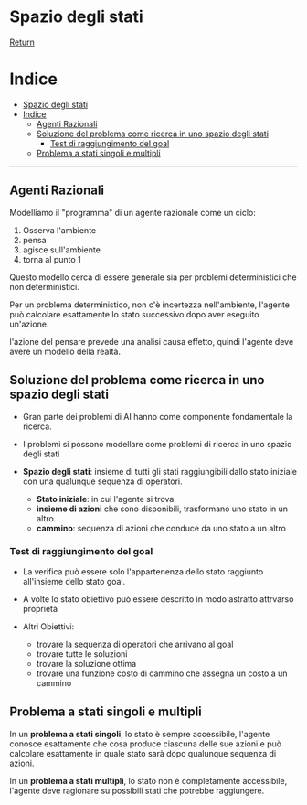 # Spazio degli stati

[Return](./README.md)

# Indice

- [Spazio degli stati](#spazio-degli-stati)
- [Indice](#indice)
  - [Agenti Razionali](#agenti-razionali)
  - [Soluzione del problema come ricerca in uno spazio degli stati](#soluzione-del-problema-come-ricerca-in-uno-spazio-degli-stati)
    - [Test di raggiungimento del goal](#test-di-raggiungimento-del-goal)
  - [Problema a stati singoli e multipli](#problema-a-stati-singoli-e-multipli)

---


## Agenti Razionali

Modelliamo il "programma" di un agente razionale come un ciclo:

1. Osserva l'ambiente
2. pensa
3. agisce sull'ambiente
4. torna al punto 1

Questo modello cerca di essere generale sia per problemi deterministici che non deterministici.

Per un problema deterministico, non c'è incertezza nell'ambiente, l'agente può calcolare esattamente lo stato successivo dopo aver eseguito un'azione.

l'azione del pensare prevede una analisi causa effetto, quindi l'agente deve avere un modello della realtà.

## Soluzione del problema come ricerca in uno spazio degli stati

- Gran parte dei problemi di AI hanno come componente fondamentale la ricerca.
- I problemi si possono modellare come problemi di ricerca in uno spazio degli stati

- **Spazio degli stati**: insieme di tutti gli stati raggiungibili dallo stato iniziale con una qualunque sequenza di operatori.
  - **Stato iniziale**: in cui l'agente si trova
  - **insieme di azioni** che sono disponibili, trasformano uno stato in un altro.
  - **cammino**: sequenza di azioni che conduce da uno stato a un altro

### Test di raggiungimento del goal

- La verifica può essere solo l'appartenenza dello stato raggiunto all'insieme dello stato goal.
- A volte lo stato obiettivo può essere descritto in modo astratto attrvarso proprietà

- Altri Obiettivi:
  - trovare la sequenza di operatori che arrivano al goal
  - trovare tutte le soluzioni
  - trovare la soluzione ottima
  - trovare una funzione costo di cammino che assegna un costo a un cammino

## Problema a stati singoli e multipli

In un **problema a stati singoli**, lo stato è sempre accessibile, l'agente conosce esattamente che cosa produce ciascuna delle sue azioni e può calcolare esattamente in quale stato sarà dopo qualunque sequenza di azioni.

In un **problema a stati multipli**, lo stato non è completamente accessibile, l'agente deve ragionare su possibili stati che potrebbe raggiungere.


